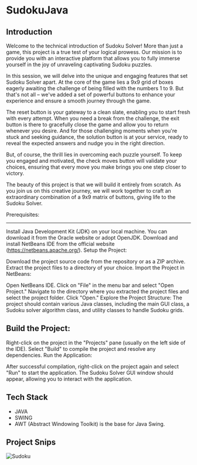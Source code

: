 # SudokuJava

Introduction
---------------------------------------------------------------------------------------------------------------------------------------
Welcome to the technical introduction of Sudoku Solver! More than just a game, this project is a true test of your logical prowess. Our mission is to provide you with an interactive platform that allows you to fully immerse yourself in the joy of unraveling captivating Sudoku puzzles.

In this session, we will delve into the unique and engaging features that set Sudoku Solver apart. At the core of the game lies a 9x9 grid of boxes eagerly awaiting the challenge of being filled with the numbers 1 to 9. But that's not all – we've added a set of powerful buttons to enhance your experience and ensure a smooth journey through the game.

The reset button is your gateway to a clean slate, enabling you to start fresh with every attempt. When you need a break from the challenge, the exit button is there to gracefully close the game and allow you to return whenever you desire. And for those challenging moments when you're stuck and seeking guidance, the solution button is at your service, ready to reveal the expected answers and nudge you in the right direction.

But, of course, the thrill lies in overcoming each puzzle yourself. To keep you engaged and motivated, the check moves button will validate your choices, ensuring that every move you make brings you one step closer to victory.

The beauty of this project is that we will build it entirely from scratch. As you join us on this creative journey, we will work together to craft an extraordinary combination of a 9x9 matrix of buttons, giving life to the Sudoku Solver.


Prerequisites:

------------------------------------------------------------------------------------------------------------------------------------------------------------------------------------------------------------------

Install Java Development Kit (JDK) on your local machine. You can download it from the Oracle website or adopt OpenJDK.
Download and install NetBeans IDE from the official website (https://netbeans.apache.org/).
Setup the Project:

Download the project source code from the repository or as a ZIP archive.
Extract the project files to a directory of your choice.
Import the Project in NetBeans:

Open NetBeans IDE.
Click on "File" in the menu bar and select "Open Project."
Navigate to the directory where you extracted the project files and select the project folder. Click "Open."
Explore the Project Structure:
The project should contain various Java classes, including the main GUI class, a Sudoku solver algorithm class, and utility classes to handle Sudoku grids.

Build the Project:
------------------------------------------------------------------------------------------------------------------------------------------------------------------------------------------------------

Right-click on the project in the "Projects" pane (usually on the left side of the IDE).
Select "Build" to compile the project and resolve any dependencies.
Run the Application:

After successful compilation, right-click on the project again and select "Run" to start the application.
The Sudoku Solver GUI window should appear, allowing you to interact with the application.


Tech Stack 
----------------------------------------------------------------------------------------------------------------------------------------
* JAVA
* SWING
* AWT (Abstract Windowing Toolkit) is the base for Java Swing.


Project Snips
--------------------------------------------------------------------------------------------------------------------------------------------
![Sudoku](https://github.com/imranshaikh9930/SudokuJava/assets/87297004/68de53df-3cf5-4f7f-93c7-940434e40a4c)



